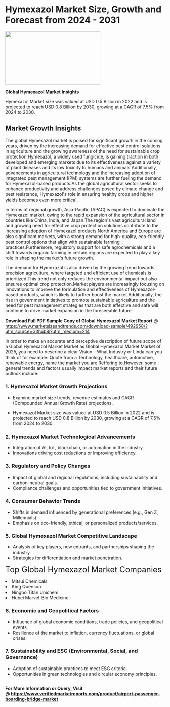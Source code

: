 <H1>Hymexazol Market Size, Growth and Forecast from 2024 - 2031</H1><img class="aligncenter size-medium wp-image-584254" src="https://thirdeyenews.in/wp-content/uploads/2024/09/Global-Market-Research-300x168.jpeg" alt="" width="300" height="168" /><p><strong>Global&nbsp;<a href="https://www.marketsizeandtrends.com/download-sample/492958/?utm_source=Github8j?utm_medium=214">Hymexazol Market</a> Insights</strong></p><p>Hymexazol Market size was valued at USD 0.5 Billion in 2022 and is projected to reach USD 0.8 Billion by 2030, growing at a CAGR of 7.5% from 2024 to 2030.</p><p><h2>Market Growth Insights</h2> <p>The global Hymexazol market is poised for significant growth in the coming years, driven by the increasing demand for effective pest control solutions in agriculture and the growing awareness of the need for sustainable crop protection.Hymexazol, a widely used fungicide, is gaining traction in both developed and emerging markets due to its effectiveness against a variety of plant diseases and its low toxicity to humans and animals.Additionally, advancements in agricultural technology and the increasing adoption of integrated pest management (IPM) systems are further fueling the demand for Hymexazol-based products.As the global agricultural sector seeks to enhance productivity and address challenges posed by climate change and pest resistance, Hymexazol's role in ensuring healthy crops and higher yields becomes even more critical.</p> <p>In terms of regional growth, Asia-Pacific (APAC) is expected to dominate the Hymexazol market, owing to the rapid expansion of the agricultural sector in countries like China, India, and Japan.The region's vast agricultural land and growing need for effective crop protection solutions contribute to the increasing adoption of Hymexazol products.North America and Europe are also significant markets, with a strong demand for high-quality, eco-friendly pest control options that align with sustainable farming practices.Furthermore, regulatory support for safe agrochemicals and a shift towards organic farming in certain regions are expected to play a key role in shaping the market's future growth.<p>The demand for Hymexazol is also driven by the growing trend towards precision agriculture, where targeted and efficient use of chemicals is prioritized.This trend not only reduces the environmental impact but also ensures optimal crop protection.Market players are increasingly focusing on innovations to improve the formulation and effectiveness of Hymexazol-based products, which is likely to further boost the market.Additionally, the rise in government initiatives to promote sustainable agriculture and the need for pest management strategies that are both effective and safe will continue to drive market expansion in the foreseeable future.</p> <p><span class=""><strong>Download Full PDF Sample Copy of Global Hymexazol Market Report</strong> @ <a href="https://www.marketsizeandtrends.com/download-sample/492958/?utm_source=Github8j?utm_medium=214" target="_blank">https://www.marketsizeandtrends.com/download-sample/492958/?utm_source=Github8j?utm_medium=214</a></span></p><p>In order to make an accurate and perceptive description of future scope of a Global&nbsp;Hymexazol Market Market as Global&nbsp;Hymexazol Market Market of 2025, you need to describe a clear Vision &ndash; What Industry or Linda can you think of for example: Quote from a Technology, healthcare, automotive, renewable energy, name the market you are Reffering to.However, some general trends and factors usually impact market reports and their future outlook include:</p><h3>1.&nbsp;<strong>Hymexazol Market Growth Projections</strong></h3><ul><li>Examine market size trends, revenue estimates and CAGR (Compounded Annual Growth Rate) projections.</li><li><p>Hymexazol Market size was valued at USD 0.5 Billion in 2022 and is projected to reach USD 0.8 Billion by 2030, growing at a CAGR of 7.5% from 2024 to 2030.</p></li></ul><h3>2.&nbsp;<strong>Hymexazol Market Technological Advancements</strong></h3><ul><li>Integration of AI, IoT, blockchain, or automation in the industry.</li><li>Innovations driving cost reductions or improving efficiency.</li></ul><h3>3.&nbsp;<strong>Regulatory and Policy Changes</strong></h3><ul><li>Impact of global and regional regulations, including sustainability and carbon-neutral goals.</li><li>Compliance challenges and opportunities tied to government initiatives.</li></ul><h3>4.&nbsp;<strong>Consumer Behavior Trends</strong></h3><ul><li>Shifts in demand influenced by generational preferences (e.g., Gen Z, Millennials).</li><li>Emphasis on eco-friendly, ethical, or personalized products/services.</li></ul><h3>5.&nbsp;<strong>Global Hymexazol Market Competitive Landscape</strong></h3><ul><li>Analysis of key players, new entrants, and partnerships shaping the industry.</li><li>Strategies for differentiation and market penetration.</li></ul><p data-pm-slice="1 1 []"><span style="color: inherit; font-family: inherit; font-size: 25px;">Top Global Hymexazol Market Companies</span></p><div class="" data-test-id=""><p><li>Mitsui Chemicals</li><li> King Quenson</li><li> Ningbo Titan Unichem</li><li> Hubei Marvel-Bio Medicine</li></p></div><h3>6.&nbsp;<strong>Economic and Geopolitical Factors</strong></h3><ul><li>Influence of global economic conditions, trade policies, and geopolitical events.</li><li>Resilience of the market to inflation, currency fluctuations, or global crises.</li></ul><h3>7.&nbsp;<strong>Sustainability and ESG (Environmental, Social, and Governance)</strong></h3><ul><li>Adoption of sustainable practices to meet ESG criteria.</li><li>Opportunities in green technologies and circular economy principles.</li></ul><h2><strong style="font-size: 14px;">For More Information or Query, Visit @&nbsp;</strong><a style="background-color: #ffffff; font-size: 14px;" href="https://www.marketsizeandtrends.com/report/hymexazol-market/" target="_blank">https://www.verifiedmarketreports.com/product/airport-passenger-boarding-bridge-market</a></h2>